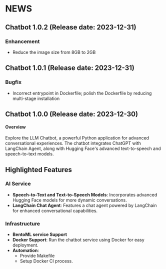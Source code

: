# NEWS
## Chatbot 1.0.2 (Release date: 2023-12-31)
### Enhancement
- Reduce the image size from 8GB to 2GB

## Chatbot 1.0.1 (Release date: 2023-12-31)
### Bugfix
- Incorrect entrypoint in Dockerfile; polish the Dockerfile by reducing multi-stage installation


## Chatbot 1.0.0 (Release date: 2023-12-30)
#### Overview
Explore the LLM Chatbot, a powerful Python application for advanced conversational experiences. The chatbot integrates ChatGPT with LangChain Agent, along with Hugging Face's advanced text-to-speech and speech-to-text models.

## Highlighted Features
### AI Service
   - **Speech-to-Text and Text-to-Speech Models**: Incorporates advanced Hugging Face models for more dynamic conversations.
   - **LangChain Chat Agent**: Features a chat agent powered by LangChain for enhanced conversational capabilities.
### Infrastructure
- **BentoML service Support**
- **Docker Support**: Run the chatbot service using Docker for easy deployment.
- **Automation**:
  - Provide Makefile
  - Setup Docker CI process.
